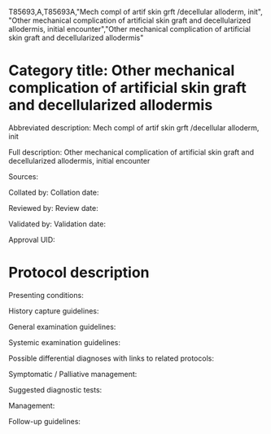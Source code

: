 T85693,A,T85693A,"Mech compl of artif skin grft /decellular alloderm, init", "Other mechanical complication of artificial skin graft and decellularized allodermis, initial encounter","Other mechanical complication of artificial skin graft and decellularized allodermis"
# Category title: Other mechanical complication of artificial skin graft and decellularized allodermis

Abbreviated description: Mech compl of artif skin grft /decellular alloderm, init

Full description: Other mechanical complication of artificial skin graft and decellularized allodermis, initial encounter

Sources:

Collated by:
Collation date:

Reviewed by:
Review date:

Validated by:
Validation date:

Approval UID:

# Protocol description

Presenting conditions:

History capture guidelines:

General examination guidelines:

Systemic examination guidelines:

Possible differential diagnoses with links to related protocols:

Symptomatic / Palliative management:

Suggested diagnostic tests:

Management:

Follow-up guidelines:
